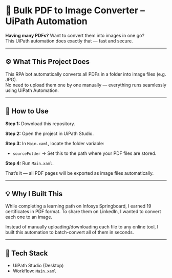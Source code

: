 # 🧾 Bulk PDF to Image Converter – UiPath Automation

**Having many PDFs?** Want to convert them into images in one go?  
This UiPath automation does exactly that — fast and secure.

---

## ⚙️ What This Project Does

This RPA bot automatically converts all PDFs in a folder into image files (e.g. JPG).  
No need to upload them one by one manually — everything runs seamlessly using UiPath Automation.

---

## 🚀 How to Use

**Step 1:** Download this repository.

**Step 2:** Open the project in UiPath Studio.

**Step 3:** In `Main.xaml`, locate the folder variable:

- `sourceFolder` → Set this to the path where your PDF files are stored.  

**Step 4:** Run `Main.xaml`.

That’s it — all PDF pages will be exported as image files automatically.

---

## 💡 Why I Built This

While completing a learning path on Infosys Springboard, I earned 19 certificates in PDF format. To share them on LinkedIn, I wanted to convert each one to an image.

Instead of manually uploading/downloading each file to any online tool, I built this automation to batch-convert all of them in seconds.

---

## 📁 Tech Stack

- UiPath Studio (Desktop)
- Workflow: `Main.xaml`
